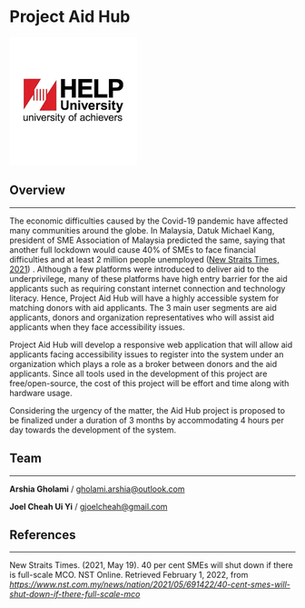 # Project Aid Hub
![alt text for screen readers](help_logo.png "Text to show on mouseover")

## Overview
---
The economic difficulties caused by the Covid-19 pandemic have affected many communities around the globe. In Malaysia, Datuk Michael Kang, president of SME Association of Malaysia predicted the same, saying that another full lockdown would cause 40% of SMEs to face financial difficulties and at least 2 million people unemployed ([New Straits Times, 2021](https://www.nst.com.my/news/nation/2021/05/691422/40-cent-smes-will-shut-down-if-there-full-scale-mco)) . Although a few platforms were introduced to deliver aid to the underprivilege, many of these platforms have high entry barrier for the aid applicants such as requiring constant internet connection and technology literacy. Hence, Project Aid Hub will have a highly accessible system for matching donors with aid applicants. The 3 main user segments are aid applicants, donors and organization representatives who will assist aid applicants when they face accessibility issues. 

 

Project Aid Hub will develop a responsive web application that will allow aid applicants facing accessibility issues to register into the system under an organization which plays a role as a broker between donors and the aid applicants. Since all tools used in the development of this project are free/open-source, the cost of this project will be effort and time along with hardware usage. 

 

Considering the urgency of the matter, the Aid Hub project is proposed to be finalized under a duration of 3 months by accommodating 4 hours per day towards the development of the system. 

## Team
---
**Arshia Gholami** / <gholami.arshia@outlook.com>

**Joel Cheah Ui Yi** / <gjoelcheah@gmail.com>

## References
---
New Straits Times. (2021, May 19). 40 per cent SMEs will shut down if there is full-scale MCO. NST Online. Retrieved February 1, 2022, from *<https://www.nst.com.my/news/nation/2021/05/691422/40-cent-smes-will-shut-down-if-there-full-scale-mco>*